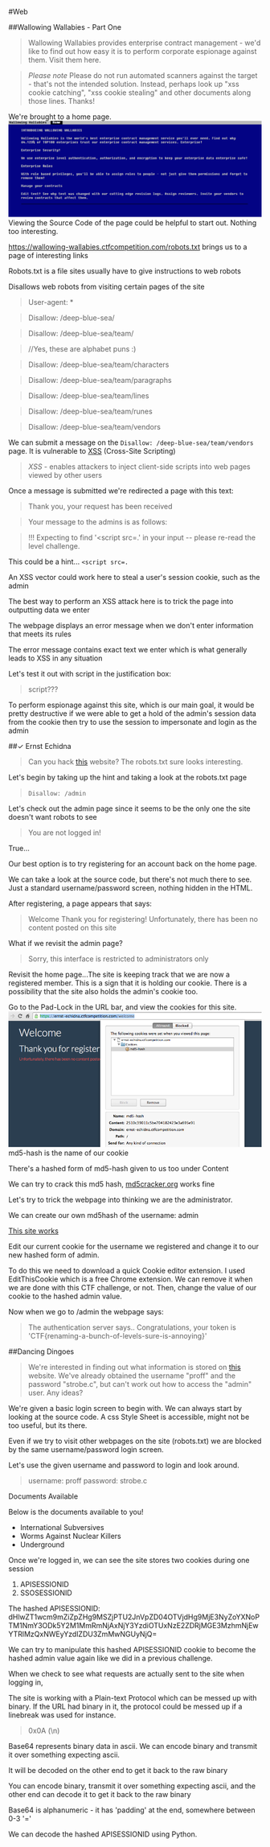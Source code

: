 #Web

##Wallowing Wallabies - Part One
>Wallowing Wallabies provides enterprise contract management - we'd like to find out how easy it is to perform corporate espionage against them. Visit them here.

>*Please note* Please do not run automated scanners against the target - that's not the intended solution. Instead, perhaps look up "xss cookie catching", "xss cookie stealing" and other documents along those lines. Thanks!

We're brought to a home page.
![](https://github.com/lsp7856/Google-CTF/blob/master/CTF1.png)
Viewing the Source Code of the page could be helpful to start out.
Nothing too interesting.

https://wallowing-wallabies.ctfcompetition.com/robots.txt brings us to a page of interesting links

Robots.txt is a file sites usually have to give instructions to web robots

Disallows web robots from visiting certain pages of the site
>User-agent: *

>Disallow: /deep-blue-sea/

>Disallow: /deep-blue-sea/team/

>//Yes, these are alphabet puns :)

>Disallow: /deep-blue-sea/team/characters

>Disallow: /deep-blue-sea/team/paragraphs

>Disallow: /deep-blue-sea/team/lines

>Disallow: /deep-blue-sea/team/runes

>Disallow: /deep-blue-sea/team/vendors

We can submit a message on the `Disallow: /deep-blue-sea/team/vendors` page. It is vulnerable to [XSS](http://www.golemtechnologies.com/articles/prevent-xss "XSS") (Cross-Site Scripting)
><em>XSS</em> - enables attackers to inject client-side scripts into web pages viewed by other users

Once a message is submitted we're redirected a page with this text:
>Thank you, your request has been received

>Your message to the admins is as follows:

>!!! Expecting to find '<script src=.' in your input -- please re-read the level challenge.

This could be a hint... `<script src=.`

An XSS vector could work here to steal a user's session cookie, such as the admin

The best way to perform an XSS attack here is to trick the page into outputting data we enter

The webpage displays an error message when we don't enter information that meets its rules

The error message contains exact text we enter which is what generally leads to XSS in any situation

Let's test it out with script in the justification box:

>script???

To perform espionage against this site, which is our main goal, it would be pretty destructive if we were able to get a hold of the admin's session data from the cookie then try to use the session to impersonate and login as the admin


##✓ Ernst Echidna
>Can you hack [this](http://ernst-echidna.ctfcompetition.com "this") website? The robots.txt sure looks interesting.

Let's begin by taking up the hint and taking a look at the robots.txt page
>`Disallow: /admin`

Let's check out the admin page since it seems to be the only one the site doesn't want robots to see
>You are not logged in!

True...

Our best option is to try registering for an account back on the home page.

We can take a look at the source code, but there's not much there to see. Just a standard username/password screen, nothing hidden in the HTML.

After registering, a page appears that says:
>Welcome
>Thank you for registering!
>Unfortunately, there has been no content posted on this site

What if we revisit the admin page?
>Sorry, this interface is restricted to administrators only

Revisit the home page...The site is keeping track that we are now a registered member. This is a sign that it is holding our cookie. There is a possibility that the site also holds the admin's cookie too.

Go to the Pad-Lock in the URL bar, and view the cookies for this site.
![](https://github.com/lsp7856/Google-CTF/blob/master/Screen%20Shot%202016-05-25%20at%201.45.50%20PM.png?raw=true)
md5-hash is the name of our cookie

There's a hashed form of md5-hash given to us too under Content

We can try to crack this md5 hash, [md5cracker.org](http://md5cracker.org) works fine

Let's try to trick the webpage into thinking we are the administrator.

We can create our own md5hash of the username: admin

[This site works](http://md5cracker.org/create-md5)

Edit our current cookie for the username we registered and change it to our new hashed form of admin.

To do this we need to download a quick Cookie editor extension. I used EditThisCookie which is a free Chrome extension. We can remove it when we are done with this CTF challenge, or not. Then, change the value of our cookie to the hashed admin value.

Now when we go to /admin the webpage says:
>The authentication server says..
>Congratulations, your token is 'CTF{renaming-a-bunch-of-levels-sure-is-annoying}'

##Dancing Dingoes
>We're interested in finding out what information is stored on [this](https://dancing-dingoes.ctfcompetition.com/) website. We've already obtained the username "proff" and the password "strobe.c", but can't work out how to access the "admin" user. Any ideas?

We're given a basic login screen to begin with. We can always start by looking at the source code.
A css Style Sheet is accessible, might not be too useful, but its there.

Even if we try to visit other webpages on the site (robots.txt) we are blocked by the same username/password login screen.

Let's use the given username and password to login and look around.
>username: proff
>password: strobe.c

Documents Available

Below is the documents available to you!
* International Subversives
* Worms Against Nuclear Killers
* Underground

Once we're logged in, we can see the site stores two cookies during one session
1. APISESSIONID
2. SSOSESSIONID

The hashed APISESSIONID: dHlwZT1wcm9mZiZpZHg9MSZjPTU2JnVpZD04OTVjdHg9MjE3NyZoYXNoPTM1NmY3ODk5Y2M1MmRmNjAxNjY3YzdiOTUxNzE2ZDRjMGE3MzhmNjEwYTRlMzQxNWEyYzdlZDU3ZmMwNGUyNjQ=

We can try to manipulate this hashed APISESSIONID cookie to become the hashed admin value again like we did in a previous challenge.

When we check to see what requests are actually sent to the site when logging in, 



The site is working with a Plain-text Protocol which can be messed up with binary.
If the URL had binary in it, the protocol could be messed up if a linebreak was used for instance.
> 0x0A (\n)

Base64 represents binary data in ascii. We can encode binary and transmit it over something expecting ascii.

It will be decoded on the other end to get it back to the raw binary

You can encode binary, transmit it over something expecting ascii, and the other end can decode it to get it back to the raw binary

Base64 is alphanumeric - it has 'padding' at the end, somewhere between 0-3 '='

We can decode the hashed APISESSIONID using Python.


